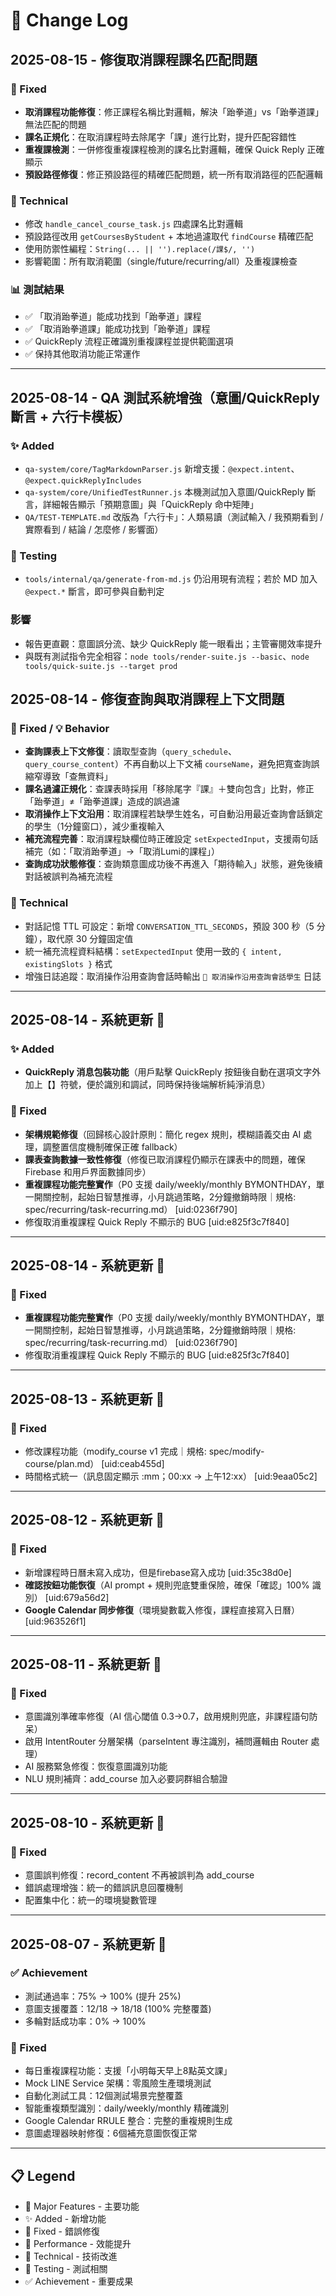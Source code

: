 # 📝 Change Log

## 2025-08-15 - 修復取消課程課名匹配問題

### 🐛 Fixed
- **取消課程功能修復**：修正課程名稱比對邏輯，解決「跆拳道」vs「跆拳道課」無法匹配的問題
- **課名正規化**：在取消課程時去除尾字「課」進行比對，提升匹配容錯性
- **重複課檢測**：一併修復重複課程檢測的課名比對邏輯，確保 Quick Reply 正確顯示
- **預設路徑修復**：修正預設路徑的精確匹配問題，統一所有取消路徑的匹配邏輯

### 🔧 Technical
- 修改 `handle_cancel_course_task.js` 四處課名比對邏輯
- 預設路徑改用 `getCoursesByStudent` + 本地過濾取代 `findCourse` 精確匹配
- 使用防禦性編程：`String(... || '').replace(/課$/, '')`
- 影響範圍：所有取消範圍（single/future/recurring/all）及重複課檢查

### 📊 測試結果
- ✅ 「取消跆拳道」能成功找到「跆拳道」課程
- ✅ 「取消跆拳道課」能成功找到「跆拳道」課程
- ✅ QuickReply 流程正確識別重複課程並提供範圍選項
- ✅ 保持其他取消功能正常運作

---

## 2025-08-14 - QA 測試系統增強（意圖/QuickReply 斷言 + 六行卡模板）

### ✨ Added
- `qa-system/core/TagMarkdownParser.js` 新增支援：`@expect.intent`、`@expect.quickReplyIncludes`
- `qa-system/core/UnifiedTestRunner.js` 本機測試加入意圖/QuickReply 斷言，詳細報告顯示「預期意圖」與「QuickReply 命中矩陣」
- `QA/TEST-TEMPLATE.md` 改版為「六行卡」：人類易讀（測試輸入 / 我預期看到 / 實際看到 / 結論 / 怎麼修 / 影響面）

### 🧪 Testing
- `tools/internal/qa/generate-from-md.js` 仍沿用現有流程；若於 MD 加入 `@expect.*` 斷言，即可參與自動判定

### 影響
- 報告更直觀：意圖誤分流、缺少 QuickReply 能一眼看出；主管審閱效率提升
- 與既有測試指令完全相容：`node tools/render-suite.js --basic`、`node tools/quick-suite.js --target prod`

## 2025-08-14 - 修復查詢與取消課程上下文問題

### 🐛 Fixed / 💡 Behavior
- **查詢課表上下文修復**：讀取型查詢（`query_schedule`、`query_course_content`）不再自動以上下文補 `courseName`，避免把寬查詢誤縮窄導致「查無資料」
- **課名過濾正規化**：查課表時採用「移除尾字『課』＋雙向包含」比對，修正「跆拳道」≠「跆拳道課」造成的誤過濾
- **取消操作上下文沿用**：取消課程若缺學生姓名，可自動沿用最近查詢會話鎖定的學生（1分鐘窗口），減少重複輸入
- **補充流程完善**：取消課程缺欄位時正確設定 `setExpectedInput`，支援兩句話補完（如：「取消跆拳道」→「取消Lumi的課程」）
- **查詢成功狀態修復**：查詢類意圖成功後不再進入「期待輸入」狀態，避免後續對話被誤判為補充流程

### 🔧 Technical
- 對話記憶 TTL 可設定：新增 `CONVERSATION_TTL_SECONDS`，預設 300 秒（5 分鐘），取代原 30 分鐘固定值
- 統一補充流程資料結構：`setExpectedInput` 使用一致的 `{ intent, existingSlots }` 格式
- 增強日誌追蹤：取消操作沿用查詢會話時輸出 `📎 取消操作沿用查詢會話學生` 日誌

---

## 2025-08-14 - 系統更新 📝

### ✨ Added
- **QuickReply 消息包裝功能**（用戶點擊 QuickReply 按鈕後自動在選項文字外加上【】符號，便於識別和調試，同時保持後端解析純淨消息）

### 🐛 Fixed
- **架構規範修復**（回歸核心設計原則：簡化 regex 規則，模糊語義交由 AI 處理，調整置信度機制確保正確 fallback）
- **課表查詢數據一致性修復**（修復已取消課程仍顯示在課表中的問題，確保 Firebase 和用戶界面數據同步）
- **重複課程功能完整實作**（P0 支援 daily/weekly/monthly BYMONTHDAY，單一開關控制，起始日智慧推導，小月跳過策略，2分鐘撤銷時限｜規格: spec/recurring/task-recurring.md） [uid:0236f790]
- 修復取消重複課程 Quick Reply 不顯示的 BUG [uid:e825f3c7f840]

---

## 2025-08-14 - 系統更新 📝

### 🐛 Fixed
- **重複課程功能完整實作**（P0 支援 daily/weekly/monthly BYMONTHDAY，單一開關控制，起始日智慧推導，小月跳過策略，2分鐘撤銷時限｜規格: spec/recurring/task-recurring.md） [uid:0236f790]
- 修復取消重複課程 Quick Reply 不顯示的 BUG [uid:e825f3c7f840]

---

## 2025-08-13 - 系統更新 📝

### 🐛 Fixed
- 修改課程功能（modify_course v1 完成｜規格: spec/modify-course/plan.md） [uid:ceab455d]
- 時間格式統一（訊息固定顯示 :mm；00:xx → 上午12:xx） [uid:9eaa05c2]

---

## 2025-08-12 - 系統更新 📝

### 🐛 Fixed
- 新增課程時日曆未寫入成功，但是firebase寫入成功 [uid:35c38d0e]
- **確認按鈕功能恢復**（AI prompt + 規則兜底雙重保險，確保「確認」100% 識別） [uid:679a56d2]
- **Google Calendar 同步修復**（環境變數載入修復，課程直接寫入日曆） [uid:963526f1]

---

## 2025-08-11 - 系統更新 📝

### 🐛 Fixed
- 意圖識別準確率修復（AI 信心閾值 0.3→0.7，啟用規則兜底，非課程語句防呆）
- 啟用 IntentRouter 分層架構（parseIntent 專注識別，補問邏輯由 Router 處理）
- AI 服務緊急修復：恢復意圖識別功能
- NLU 規則補齊：add_course 加入必要詞群組合驗證

---

## 2025-08-10 - 系統更新 📝

### 🐛 Fixed
- 意圖誤判修復：record_content 不再被誤判為 add_course
- 錯誤處理增強：統一的錯誤訊息回覆機制
- 配置集中化：統一的環境變數管理

---

## 2025-08-07 - 系統更新 📝

### ✅ Achievement
- 測試通過率：75% → 100% (提升 25%)
- 意圖支援覆蓋：12/18 → 18/18 (100% 完整覆蓋)
- 多輪對話成功率：0% → 100%

### 🐛 Fixed
- 每日重複課程功能：支援「小明每天早上8點英文課」
- Mock LINE Service 架構：零風險生產環境測試
- 自動化測試工具：12個測試場景完整覆蓋
- 智能重複類型識別：daily/weekly/monthly 精確識別
- Google Calendar RRULE 整合：完整的重複規則生成
- 意圖處理器映射修復：6個補充意圖恢復正常

---

## 📋 Legend

- 🎯 Major Features - 主要功能
- ✨ Added - 新增功能
- 🐛 Fixed - 錯誤修復
- 🚀 Performance - 效能提升
- 🔧 Technical - 技術改進
- 🧪 Testing - 測試相關
- ✅ Achievement - 重要成果
